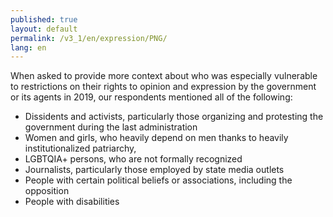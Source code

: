 ```yaml
---
published: true
layout: default
permalink: /v3_1/en/expression/PNG/
lang: en
---
```

When asked to provide more context about who was especially vulnerable to restrictions on their rights to opinion and expression by the government or its agents in 2019, our respondents mentioned all of the following: 
- Dissidents and activists, particularly those organizing and protesting the government during the last administration  
- Women and girls, who heavily depend on men thanks to heavily institutionalized patriarchy, 
- LGBTQIA+ persons, who are not formally recognized 
- Journalists, particularly those employed by state media outlets  
- People with certain political beliefs or associations, including the opposition 
- People with disabilities
